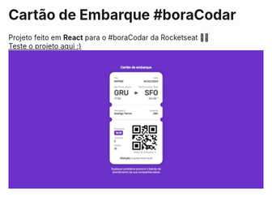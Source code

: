 # Cartão de Embarque #boraCodar
Projeto feito em **React** para o #boraCodar da Rocketseat 👨‍💻<br>
[Teste o projeto aqui :)](https://kennedfer-cartao-de-embarque.onrender.com/) <br>
![Preview do projeto](https://github.com/kennedfer/cartao-de-embarque-boracodar/blob/master/preview/preview.jpeg?raw=true)
